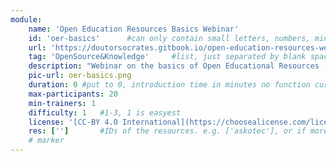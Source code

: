 ```yaml
---
module:
    name: 'Open Education Resources Basics Webinar'
    id: 'oer-basics'      #can only contain small letters, numbers, minus and underscore. needs to be the same as the file name
    url: 'https://doutorsocrates.gitbook.io/open-education-resources-webinar/'     #url that is linked in the table view, can be empty
    tag: 'OpenSource&Knowledge'     #list, just separated by blank space, e.g. 'Web Open_Source'
    description: "Webinar on the basics of Open Educational Resources (OERs), where you will learn about the basic concepts, benefits and challenges of creating and sharing OERs. This webinar consists of two sessions of two hours each, with a day of homework in between so that you can reflect on your own OER project. ([Image CC-BY](https://en.wikipedia.org/wiki/Open_educational_resources))"
    pic-url: oer-basics.png
    duration: 0 #put to 0, introduction time in minutes no function currently, the resources have their own time blocks
    max-participants: 20
    min-trainers: 1
    difficulty: 1   #1-3, 1 is easyest
    license: '[CC-BY 4.0 International](https://choosealicense.com/licenses/cc-by-4.0/)'
    res: ['']       #IDs of the resources. e.g. ['askotec'], or if more: ['askotec', 'ohg']
    # marker
---  
```

